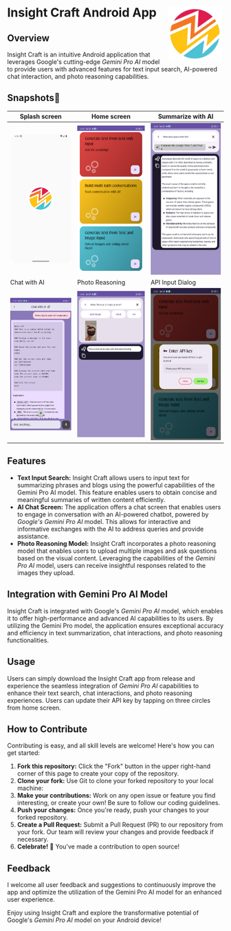 # Insight Craft Android App <img align="right" src="app/src/main/ic_launcher-playstore.png" width=125 height=125 style ="padding:4px" alt="App Logo">

## Overview
Insight Craft is an intuitive Android application that leverages Google's cutting-edge *Gemini Pro AI* model to provide users with advanced features for text input search, AI-powered chat interaction, and photo reasoning capabilities.

## Snapshots📸

| Splash screen             | Home screen               | Summarize with AI         |
|---------------------------|---------------------------|---------------------------|
| ![](Photos/Splash.png)    | ![](Photos/Home.png)      | ![](Photos/Summarize.png) |
| Chat with AI              | Photo Reasoning           | API Input Dialog          |
| ![](Photos/Chat.png)      | ![](Photos/Reasoning.png) | ![](Photos/API_Input.png) |

## Features
- **Text Input Search:** Insight Craft allows users to input text for summarizing phrases and blogs using the powerful capabilities of the Gemini Pro AI model. This feature enables users to obtain concise and meaningful summaries of written content efficiently.
- **AI Chat Screen:** The application offers a chat screen that enables users to engage in conversation with an AI-powered chatbot, powered by *Google's Gemini Pro AI* model. This allows for interactive and informative exchanges with the AI to address queries and provide assistance.
- **Photo Reasoning Model:** Insight Craft incorporates a photo reasoning model that enables users to upload multiple images and ask questions based on the visual content. Leveraging the capabilities of the *Gemini Pro AI* model, users can receive insightful responses related to the images they upload.

## Integration with Gemini Pro AI Model
Insight Craft is integrated with Google's *Gemini Pro AI* model, which enables it to offer high-performance and advanced AI capabilities to its users. By utilizing the Gemini Pro model, the application ensures exceptional accuracy and efficiency in text summarization, chat interactions, and photo reasoning functionalities.

## Usage
Users can simply download the Insight Craft app from release and experience the seamless integration of *Gemini Pro AI* capabilities to enhance their text search, chat interactions, and photo reasoning experiences.
Users can update their API key by tapping on three circles from home screen. 

## How to Contribute
Contributing is easy, and all skill levels are welcome! Here's how you can get started:
1. **Fork this repository:** Click the "Fork" button in the upper right-hand corner of this page to create your copy of the repository.
2. **Clone your fork:** Use Git to clone your forked repository to your local machine:
3. **Make your contributions:** Work on any open issue or feature you find interesting, or create your own! Be sure to follow our coding guidelines.
4. **Push your changes:** Once you're ready, push your changes to your forked repository.
5. **Create a Pull Request:** Submit a Pull Request (PR) to our repository from your fork. Our team will review your changes and provide feedback if necessary.
6. **Celebrate!** 🎉 You've made a contribution to open source!

## Feedback
I welcome all user feedback and suggestions to continuously improve the app and optimize the utilization of the Gemini Pro AI model for an enhanced user experience.

Enjoy using Insight Craft and explore the transformative potential of Google's *Gemini Pro AI* model on your Android device!

